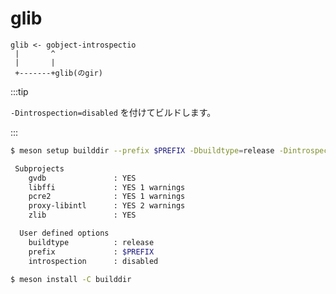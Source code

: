 # glib

```text title="循環する参照"
glib <- gobject-introspectio
 |       ^
 |       |
 +-------+glib(のgir)
```

:::tip

`-Dintrospection=disabled` を付けてビルドします。

:::

```sh title="powershellの例"
$ meson setup builddir --prefix $PREFIX -Dbuildtype=release -Dintrospection=disabled

 Subprojects
    gvdb               : YES
    libffi             : YES 1 warnings
    pcre2              : YES 1 warnings
    proxy-libintl      : YES 2 warnings
    zlib               : YES

  User defined options
    buildtype          : release
    prefix             : $PREFIX
    introspection      : disabled

$ meson install -C builddir
```
